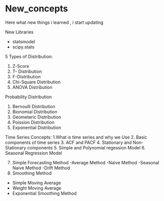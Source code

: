 # New_concepts
Here what new things i learned , i start updating 

New Libraries
- statsmodel
- scipy.stats


5 Types of Distribution:
1. Z-Score
2. T- Distribution
3. F-Distribution
4. Chi-Square Distribution
5. ANOVA Distribution

Probability Distribution
1. Bernoulli Distribution
2. Bionomial Distribution
3. Geometeric Distribution
4. Poission Distribution
5. Exponential Distribution

Time Series Concepts:
1.What is time series and why we Use
2. Basic components of time series
3. ACF and PACF
4. Stationary and Non-Stationary components
5. Simple and Polynomial regession Model
6. Seasonal Regression Model

7. Simple Forecasting Method
 -Average Method
 -Naive Method
 -Seasonal Naive Method
 -Drift Method
8. Smoothing Method
- Simple Moving Average
- Weight Moving Average
- Exponential Smoothing Method



